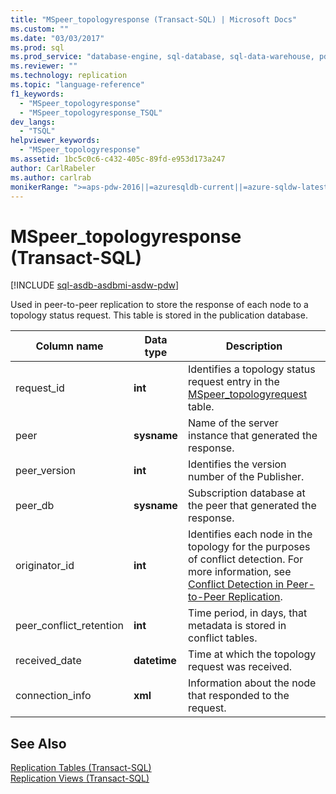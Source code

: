```yaml
---
title: "MSpeer_topologyresponse (Transact-SQL) | Microsoft Docs"
ms.custom: ""
ms.date: "03/03/2017"
ms.prod: sql
ms.prod_service: "database-engine, sql-database, sql-data-warehouse, pdw"
ms.reviewer: ""
ms.technology: replication
ms.topic: "language-reference"
f1_keywords: 
  - "MSpeer_topologyresponse"
  - "MSpeer_topologyresponse_TSQL"
dev_langs: 
  - "TSQL"
helpviewer_keywords: 
  - "MSpeer_topologyresponse"
ms.assetid: 1bc5c0c6-c432-405c-89fd-e953d173a247
author: CarlRabeler
ms.author: carlrab
monikerRange: ">=aps-pdw-2016||=azuresqldb-current||=azure-sqldw-latest||>=sql-server-2016||=sqlallproducts-allversions||>=sql-server-linux-2017||=azuresqldb-mi-current"
---
```

# MSpeer_topologyresponse (Transact-SQL)
[!INCLUDE [sql-asdb-asdbmi-asdw-pdw](../../includes/applies-to-version/sql-asdb-asdbmi-asdw-pdw.md)]

  Used in peer-to-peer replication to store the response of each node to a topology status request. This table is stored in the publication database.  
  
|Column name|Data type|Description|  
|-----------------|---------------|-----------------|  
|request_id|**int**|Identifies a topology status request entry in the [MSpeer_topologyrequest](../../relational-databases/system-tables/mspeer-topologyrequest-transact-sql.md) table.|  
|peer|**sysname**|Name of the server instance that generated the response.|  
|peer_version|**int**|Identifies the version number of the Publisher.|  
|peer_db|**sysname**|Subscription database at the peer that generated the response.|  
|originator_id|**int**|Identifies each node in the topology for the purposes of conflict detection. For more information, see [Conflict Detection in Peer-to-Peer Replication](../../relational-databases/replication/transactional/peer-to-peer-conflict-detection-in-peer-to-peer-replication.md).|  
|peer_conflict_retention|**int**|Time period, in days, that metadata is stored in conflict tables.|  
|received_date|**datetime**|Time at which the topology request was received.|  
|connection_info|**xml**|Information about the node that responded to the request.|  
  
## See Also  
 [Replication Tables &#40;Transact-SQL&#41;](../../relational-databases/system-tables/replication-tables-transact-sql.md)   
 [Replication Views &#40;Transact-SQL&#41;](../../relational-databases/system-views/replication-views-transact-sql.md)  
  
  
